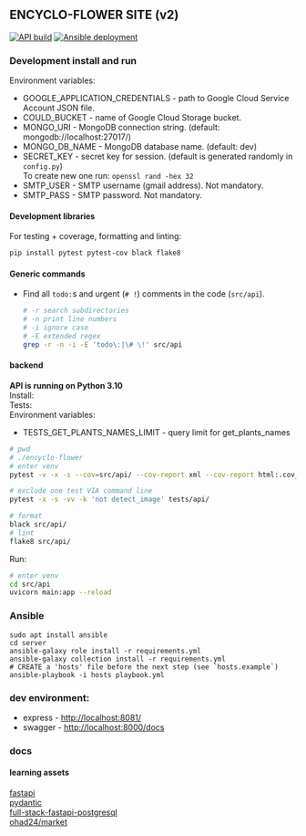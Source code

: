 ## ENCYCLO-FLOWER SITE (v2)
[![API build](https://github.com/ohad24/encyclo-flower/actions/workflows/api.yml/badge.svg)](https://github.com/ohad24/encyclo-flower/actions/workflows/api.yml)
[![Ansible deployment](https://github.com/ohad24/encyclo-flower/actions/workflows/server.yml/badge.svg)](https://github.com/ohad24/encyclo-flower/actions/workflows/server.yml)

### Development install and run
Environment variables:  
* GOOGLE_APPLICATION_CREDENTIALS - path to Google Cloud Service Account JSON file.
* COULD_BUCKET - name of Google Cloud Storage bucket.
* MONGO_URI - MongoDB connection string. (default: mongodb://localhost:27017/)
* MONGO_DB_NAME - MongoDB database name. (default: dev)
* SECRET_KEY - secret key for session. (default is generated randomly in `config.py`)  
 To create new one run: `openssl rand -hex 32`
* SMTP_USER - SMTP username (gmail address). Not mandatory.
* SMTP_PASS - SMTP password. Not mandatory.

#### Development libraries
For testing + coverage, formatting and linting:
```bash
pip install pytest pytest-cov black flake8
```

#### Generic commands

* Find all `todo:`s and urgent (`# !`) comments in the code (`src/api`).  

    ```bash
    # -r search subdirectories
    # -n print line numbers
    # -i ignore case
    # -E extended regex
    grep -r -n -i -E 'todo\:|\# \!' src/api
    ```

#### backend
**API is running on Python 3.10**  
Install:  
Tests:  
Environment variables:  
* TESTS_GET_PLANTS_NAMES_LIMIT - query limit for get_plants_names
```bash
# pwd
# ./encyclo-flower
# enter venv
pytest -v -x -s --cov=src/api/ --cov-report xml --cov-report html:.cov_html

# exclude one test VIA command line
pytest -x -s -vv -k 'not detect_image' tests/api/

# format
black src/api/
# lint
flake8 src/api/
```
Run:
```bash
# enter venv
cd src/api
uvicorn main:app --reload
```

### Ansible
    sudo apt install ansible
    cd server
    ansible-galaxy role install -r requirements.yml
    ansible-galaxy collection install -r requirements.yml
    # CREATE a 'hosts' file before the next step (see `hosts.example`)
    ansible-playbook -i hosts playbook.yml


### dev environment:
* express - [http://localhost:8081/](http://localhost:8081/)
* swagger - [http://localhost:8000/docs](http://localhost:8000/docs)


### docs
#### learning assets
[fastapi](https://fastapi.tiangolo.com/)  
[pydantic](https://pydantic-docs.helpmanual.io/)  
[full-stack-fastapi-postgresql](https://github.com/tiangolo/full-stack-fastapi-postgresql/tree/master/%7B%7Bcookiecutter.project_slug%7D%7D/backend/app/app)  
[ohad24/market](https://github.com/ohad24/market)